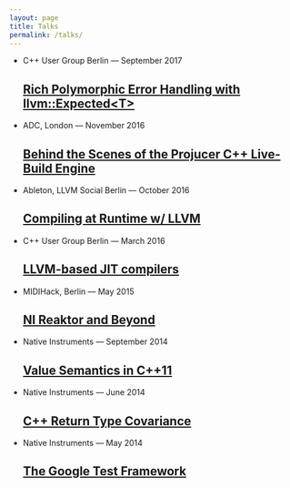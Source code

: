 ```yaml
---
layout: page
title: Talks
permalink: /talks/
---
```

<ul class="post-list">
  <li>
    <span class="post-meta">C++ User Group Berlin — September 2017</span>
    <h2>
      <a class="post-link" href="https://github.com/weliveindetail/talks/raw/master/Expectify.pdf">
      Rich Polymorphic Error Handling with llvm::Expected&lt;T&gt;</a>
    </h2>
  </li>
  <li>
    <span class="post-meta">ADC, London — November 2016</span>
    <h2>
      <a class="post-link" href="https://github.com/weliveindetail/talks/raw/master/adc16/stefan-graenitz-projucer-cpp-live-builds.pdf">
      Behind the Scenes of the Projucer  C++  Live-Build Engine</a>
    </h2>
  </li>
  <li>
    <span class="post-meta">Ableton, LLVM Social Berlin — October 2016</span>
    <h2>
      <a class="post-link" href="https://www.meetup.com/de-DE/LLVM-Social-Berlin/events/233659875/">
      Compiling at Runtime w/ LLVM</a>
    </h2>
  </li>
  <li>
    <span class="post-meta">C++ User Group Berlin — March 2016</span>
    <h2>
      <a class="post-link" href="https://cdn.rawgit.com/weliveindetail/cppmeetup-llvm/master/index.html">
      LLVM-based JIT compilers</a>
    </h2>
  </li>
  <li>
    <span class="post-meta">MIDIHack, Berlin — May 2015</span>
    <h2>
      <a class="post-link" href="https://raw.githubusercontent.com/weliveindetail/talks/master/midihack/slides.txt">
      NI Reaktor and Beyond</a>
    </h2>
  </li>
  <li>
    <span class="post-meta">Native Instruments — September 2014</span>
    <h2>
      <a class="post-link" href="https://rawgit.com/weliveindetail/talks/master/valuesemantics/pres/index_with_notes.html">
      Value Semantics in C++11</a>
    </h2>
  </li>
  <li>
    <span class="post-meta">Native Instruments — June 2014</span>
    <h2>
      <a class="post-link" href="https://rawgit.com/weliveindetail/talks/master/covariance/pres/index.html">
      C++ Return Type Covariance</a>
    </h2>
  </li>
  <li>
    <span class="post-meta">Native Instruments — May 2014</span>
    <h2>
      <a class="post-link" href="https://rawgit.com/weliveindetail/talks/master/gtest/pres/index.html">
      The Google Test Framework</a>
    </h2>
  </li>
</ul>
